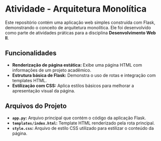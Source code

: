 # Atividade - Arquitetura Monolítica

Este repositório contém uma aplicação web simples construída com Flask, demonstrando o conceito de arquitetura monolítica. Ele foi desenvolvido como parte de atividades práticas para a disciplina **Desenvolvimento Web II**.

## Funcionalidades

- **Renderização de página estática:** Exibe uma página HTML com informações de um projeto acadêmico.
- **Estrutura básica de Flask:** Demonstra o uso de rotas e integração com templates HTML.
- **Estilização com CSS:** Aplica estilos básicos para melhorar a apresentação visual da página.

## Arquivos do Projeto

- **`app.py`:** Arquivo principal que contém o código da aplicação Flask.
- **`templates/index.html`:** Template HTML renderizado pela rota principal.
- **`style.css`:** Arquivo de estilo CSS utilizado para estilizar o conteúdo da página.
